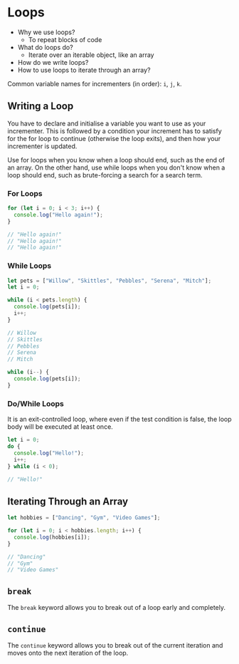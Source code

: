 # Loops

- Why we use loops?
  - To repeat blocks of code
- What do loops do?
  - Iterate over an iterable object, like an array
- How do we write loops?
- How to use loops to iterate through an array?

Common variable names for incrementers (in order): `i`, `j`, `k`.

## Writing a Loop

You have to declare and initialise a variable you want to use as your incrementer. This is followed by a condition your increment has to satisfy for the for loop to continue (otherwise the loop exits), and then how your incrementer is updated.

Use for loops when you know when a loop should end, such as the end of an array. On the other hand, use while loops when you don't know when a loop should end, such as brute-forcing a search for a search term.

### For Loops

```js
for (let i = 0; i < 3; i++) {
  console.log("Hello again!");
}

// "Hello again!"
// "Hello again!"
// "Hello again!"
```

### While Loops

```js
let pets = ["Willow", "Skittles", "Pebbles", "Serena", "Mitch"];
let i = 0;

while (i < pets.length) {
  console.log(pets[i]);
  i++;
}

// Willow
// Skittles
// Pebbles
// Serena
// Mitch
```

```js
while (i--) {
  console.log(pets[i]);
}
```

### Do/While Loops

It is an exit-controlled loop, where even if the test condition is false, the loop body will be executed at least once.

```js
let i = 0;
do {
  console.log("Hello!");
  i++;
} while (i < 0);

// "Hello!"
```

## Iterating Through an Array

```js
let hobbies = ["Dancing", "Gym", "Video Games"];

for (let i = 0; i < hobbies.length; i++) {
  console.log(hobbies[i]);
}

// "Dancing"
// "Gym"
// "Video Games"
```

## `break`

The `break` keyword allows you to break out of a loop early and completely.

## `continue`

The `continue` keyword allows you to break out of the current iteration and moves onto the next iteration of the loop.

